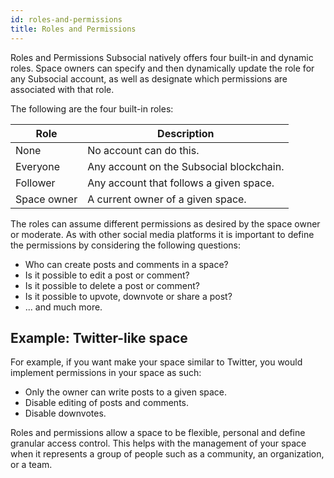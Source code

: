 ```yaml
---
id: roles-and-permissions
title: Roles and Permissions
---
```


Roles and Permissions Subsocial natively offers four built-in and dynamic roles. Space owners can specify and then dynamically update the role for any Subsocial account, as well as designate which permissions are associated with that role.

The following are the four built-in roles:

| Role        | Description                              |
| ----------- | ---------------------------------------- |
| None        | No account can do this.                  |
| Everyone    | Any account on the Subsocial blockchain. |
| Follower    | Any account that follows a given space.  |
| Space owner | A current owner of a given space.        |

The roles can assume different permissions as desired by the space owner or moderate. As with other social media platforms it is important to define the permissions by considering the following questions:

- Who can create posts and comments in a space?
- Is it possible to edit a post or comment?
- Is it possible to delete a post or comment?
- Is it possible to upvote, downvote or share a post?
- ... and much more.

## Example: Twitter-like space

For example, if you want make your space similar to Twitter, you would implement permissions in your space as such:

- Only the owner can write posts to a given space.
- Disable editing of posts and comments.
- Disable downvotes.

Roles and permissions allow a space to be flexible, personal and define granular access control. This helps with the management of your space when it represents a group of people such as a community, an organization, or a team.
